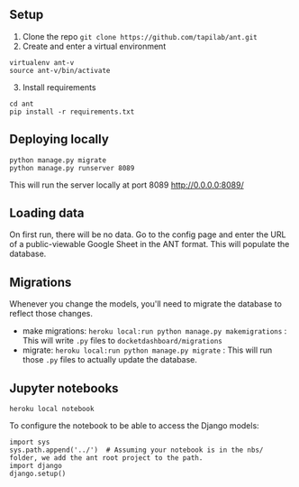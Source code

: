 ## Setup

1. Clone the repo
`git clone https://github.com/tapilab/ant.git`
2. Create and enter a virtual environment
```
virtualenv ant-v
source ant-v/bin/activate
```
3. Install requirements
```
cd ant
pip install -r requirements.txt
```

## Deploying locally

```
python manage.py migrate
python manage.py runserver 8089
```

This will run the server locally at port 8089 http://0.0.0.0:8089/

## Loading data

On first run, there will be no data. Go to the config page and enter the URL of a public-viewable Google Sheet in the ANT format. This will populate the database.

## Migrations

Whenever you change the models, you'll need to migrate the database to reflect those changes.

- make migrations: `heroku local:run python manage.py makemigrations` : This will write `.py` files to `docketdashboard/migrations`
- migrate: `heroku local:run python manage.py migrate` : This will run those `.py` files to actually update the database.



## Jupyter notebooks

`heroku local notebook`

To configure the notebook to be able to access the Django models:

```
import sys
sys.path.append('../')  # Assuming your notebook is in the nbs/ folder, we add the ant root project to the path.
import django
django.setup()
```


